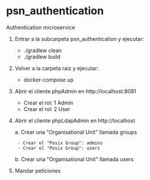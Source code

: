 # psn_authentication
Authentication microservice

1. Entrar a la subcarpeta psn_authentication y ejecutar:

    - ./gradlew clean
    - ./gradlew build

2. Volver a la carpeta raiz y ejecutar:

    - docker-compose up

3. Abrir el cliente phpAdmin en http://localhost:8081

    - Crear el rol: 1 Admin
    - Crear el rol: 2 User

4. Abrir el cliente phpLdapAdmin en http://localhost

    a. Crear una "Organisational Unit" llamada groups

        - Crear el "Posix Group": admins 
        - Crear el "Posix Group": users

    b. Crear una "Organisational Unit" llamada users

5. Mandar peticiones


